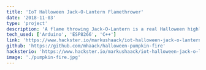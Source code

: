 ```yaml
---
title: 'IoT Halloween Jack-O-Lantern Flamethrower'
date: '2018-11-03'
type: 'project'
description: 'A flame throwing Jack-O-Lantern is a real Halloween highlight and definitely something to impress the trick-or-treaters and your neighbors. An internet controlled IoT flame throwing Jack-O-Lantern is even better.'
tech_used: ['Arduino', 'ESP8266', 'C++']
link: 'https://www.hackster.io/markushaack/iot-halloween-jack-o-lantern-flamethrower-using-esp8266-e340a6'
github: 'https://github.com/mhaack/halloween-pumpkin-fire'
hacksterio: 'https://www.hackster.io/markushaack/iot-halloween-jack-o-lantern-flamethrower-using-esp8266-e340a6'
image: './pumpkin-fire.jpg'
---
```

